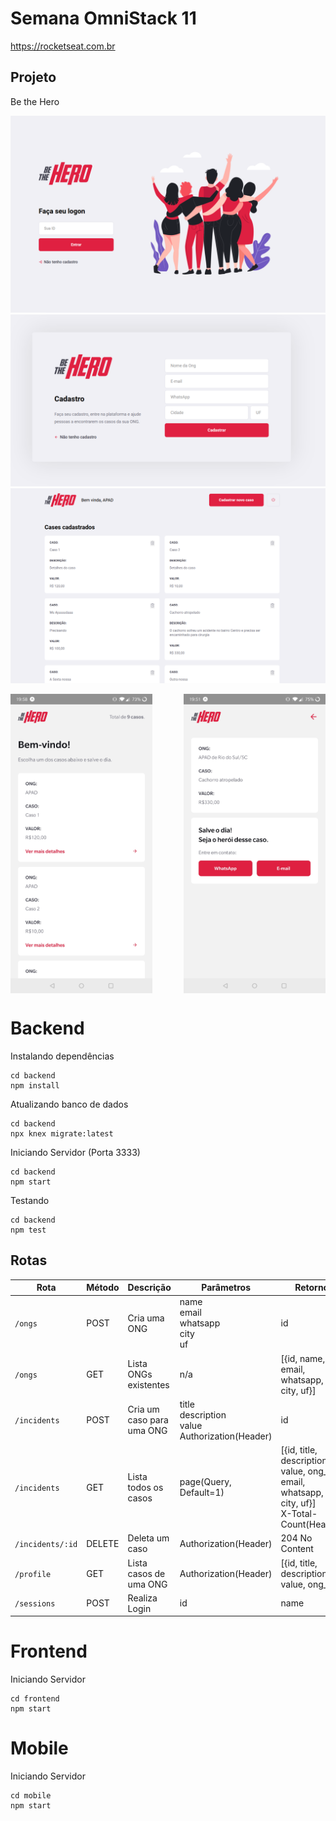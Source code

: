 # Semana OmniStack 11

https://rocketseat.com.br

## Projeto

Be the Hero

![index](front-01.png)
<br>
![cadastro](front-02.png)
<br>
![listagem](front-03.png)
<br>
<div style="display: flex; justify-content: space-between; align-items: center;">
<img src="mobile-01.jpg" width="45%">
<img src="mobile-02.jpg" width="45%">
</div>


# Backend

Instalando dependências
```shell
cd backend
npm install
```

Atualizando banco de dados
```shell
cd backend
npx knex migrate:latest
```

Iniciando Servidor (Porta 3333)
```shell
cd backend
npm start
```

Testando
```shell
cd backend
npm test
```

## Rotas

|  Rota | Método|Descrição| Parâmetros | Retorno |
|-------|-------|-|------------|---------|
|`/ongs`| POST  | Cria uma ONG |name<br>email<br>whatsapp<br>city<br>uf| id |
|`/ongs`| GET   | Lista ONGs existentes |n/a| [{id, name, email, whatsapp, city, uf}] |
|`/incidents` | POST | Cria um caso para uma ONG | title<br>description<br>value<br>Authorization(Header)| id |
|`/incidents` | GET  | Lista todos os casos |page(Query, Default=1)|[{id, title, description, value, ong_id, email, whatsapp, city, uf}]<br>X-Total-Count(Header) |
|`/incidents/:id` | DELETE | Deleta um caso | Authorization(Header) | 204 No Content |
| `/profile` | GET | Lista casos de uma ONG | Authorization(Header) |[{id, title, description, value, ong_id}] |
|`/sessions` | POST | Realiza Login | id | name |

# Frontend

Iniciando Servidor
```shell
cd frontend
npm start
```

# Mobile

Iniciando Servidor
```shell
cd mobile
npm start
```